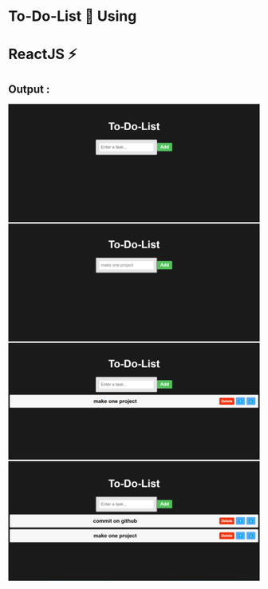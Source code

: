 # To-Do-List 📝 Using
#  ReactJS  ⚡

## Output :
<img src="1.png"></img>
<img src="2.png"></img>
<img src="3.png"></img>
<img src="4.png"></img>
